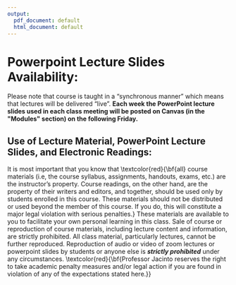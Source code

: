 ```yaml
---
output:
  pdf_document: default
  html_document: default
---
```

# Powerpoint Lecture Slides Availability:

Please note that course is taught in a “synchronous manner” which means that lectures will be delivered “live”. **Each week the PowerPoint lecture slides used in each class meeting will be posted on Canvas (in the "Modules" section) on the following Friday.**

## Use of Lecture Material, PowerPoint Lecture Slides, and Electronic Readings: 
It is most important that you know that \textcolor{red}{\bf{all} course materials (i.e, the course syllabus, assignments, handouts, exams, etc.) are the instructor’s property. Course readings, on the other hand, are the property of their writers and editors, and together, should be used only by students enrolled in this course. These materials should not be distributed or used beyond the member of this course. If you do, this will constitute a major legal violation with serious penalties.} These materials are available to you to facilitate your own personal learning in this class. Sale of course or reproduction of course materials, including lecture content and information, are strictly prohibited. All class material, particularly lectures, cannot be further reproduced. Reproduction of audio or video of zoom lectures or powerpoint slides by students or anyone else is ***strictly prohibited*** under any circumstances. \textcolor{red}{\bf{Professor Jacinto reserves the right to take academic penalty measures and/or legal action if you are found in violation of any of the expectations stated here.}}